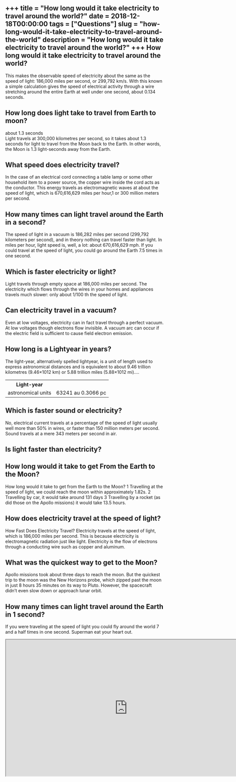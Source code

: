 +++
title = "How long would it take electricity to travel around the world?"
date = 2018-12-18T00:00:00
tags = ["Questions"]
slug = "how-long-would-it-take-electricity-to-travel-around-the-world"
description = "How long would it take electricity to travel around the world?"
+++
How long would it take electricity to travel around the world?
--------------------------------------------------------------

This makes the observable speed of electricity about the same as the speed of light: 186,000 miles per second, or 299,792 km/s. With this known a simple calculation gives the speed of electrical activity through a wire stretching around the entire Earth at well under one second, about 0.134 seconds.

How long does light take to travel from Earth to moon?
------------------------------------------------------

about 1.3 seconds  
Light travels at 300,000 kilometres per second, so it takes about 1.3 seconds for light to travel from the Moon back to the Earth. In other words, the Moon is 1.3 light-seconds away from the Earth.

What speed does electricity travel?
-----------------------------------

In the case of an electrical cord connecting a table lamp or some other household item to a power source, the copper wire inside the cord acts as the conductor. This energy travels as electromagnetic waves at about the speed of light, which is 670,616,629 miles per hour,1 or 300 million meters per second.

How many times can light travel around the Earth in a second?
-------------------------------------------------------------

The speed of light in a vacuum is 186,282 miles per second (299,792 kilometers per second), and in theory nothing can travel faster than light. In miles per hour, light speed is, well, a lot: about 670,616,629 mph. If you could travel at the speed of light, you could go around the Earth 7.5 times in one second.

Which is faster electricity or light?
-------------------------------------

Light travels through empty space at 186,000 miles per second. The electricity which flows through the wires in your homes and appliances travels much slower: only about 1/100 th the speed of light.

Can electricity travel in a vacuum?
-----------------------------------

Even at low voltages, electricity can in fact travel through a perfect vacuum. At low voltages though electrons flow invisible. A vacuum arc can occur if the electric field is sufficient to cause field electron emission.

How long is a Lightyear in years?
---------------------------------

The light-year, alternatively spelled lightyear, is a unit of length used to express astronomical distances and is equivalent to about 9.46 trillion kilometres (9.46×1012 km) or 5.88 trillion miles (5.88×1012 mi)….

<table><tr><th>Light-year</th></tr><tr><td>astronomical units</td><td>63241 au 0.3066 pc</td></tr></table>

Which is faster sound or electricity?
-------------------------------------

No, electrical current travels at a percentage of the speed of light usually well more than 50% in wires, or faster than 150 million meters per second. Sound travels at a mere 343 meters per second in air.

Is light faster than electricity?
---------------------------------

How long would it take to get From the Earth to the Moon?
---------------------------------------------------------

How long would it take to get from the Earth to the Moon? 1 Travelling at the speed of light, we could reach the moon within approximately 1.82s. 2 Travelling by car, it would take around 131 days 3 Travelling by a rocket (as did those on the Apollo missions) it would take 13.5 hours.

How does electricity travel at the speed of light?
--------------------------------------------------

How Fast Does Electricity Travel? Electricity travels at the speed of light, which is 186,000 miles per second. This is because electricity is electromagnetic radiation just like light. Electricity is the flow of electrons through a conducting wire such as copper and aluminum.

What was the quickest way to get to the Moon?
---------------------------------------------

Apollo missions took about three days to reach the moon. But the quickest trip to the moon was the New Horizons probe, which zipped past the moon in just 8 hours 35 minutes on its way to Pluto. However, the spacecraft didn’t even slow down or approach lunar orbit.

How many times can light travel around the Earth in 1 second?
-------------------------------------------------------------

If you were traveling at the speed of light you could fly around the world 7 and a half times in one second. Superman eat your heart out.

<iframe allow="accelerometer; autoplay; clipboard-write; encrypted-media; gyroscope; picture-in-picture" allowfullscreen="" class="__youtube_prefs__  epyt-is-override  no-lazyload" data-no-lazy="1" data-origheight="433" data-origwidth="770" data-skipgform_ajax_framebjll="" height="433" id="_ytid_23643" loading="lazy" src="https://www.youtube.com/embed/eOJAgQwfXNE?enablejsapi=1&autoplay=0&cc_load_policy=0&cc_lang_pref=&iv_load_policy=1&loop=0&modestbranding=0&rel=1&fs=1&playsinline=0&autohide=2&theme=dark&color=red&controls=1&" title="YouTube player" width="770"></iframe>